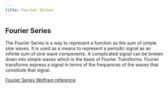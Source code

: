 ```yaml
---
title: Fourier Series
---
```

## Fourier Series

The Fourier Series is a way to represent a function as the sum of simple sine waves.  It is used as a means to represent a periodic signal as an infinite sum of sine wave components.  A complicated signal can be broken down into simple waves which is the basis of Fourier Transforms.  Fourier transforms express a signal in terms of the frequences of the waves that constitute that signal.

<a href='http://mathworld.wolfram.com/FourierSeries.html' target='_blank' rel='nofollow'>Fourier Series Wolfram reference</a>.

<!-- The article goes here, in GitHub-flavored Markdown. Feel free to add YouTube videos, images, and CodePen/JSBin embeds  -->




